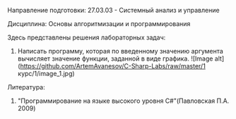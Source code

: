 Направление подготовки: 27.03.03 - Системный анализ и управление

Дисциплина: Основы алгоритмизации и программирования

Здесь представлены решения лабораторных задач:
1) Написать программу, которая по введенному значению аргумента вычисляет значение функции, заданной в виде графика.
![Image alt](https://github.com/ArtemAvanesov/C-Sharp-Labs/raw/master/1 курс/1/image_1.jpg)

Литература:
1) "Программирование на языке высокого уровня C#"(Павловская П.А. 2009)
